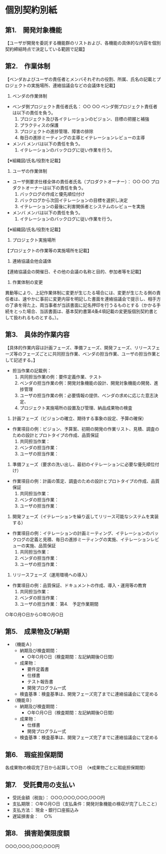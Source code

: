 # 個別契約別紙

## 第1.　開発対象機能

【ユーザが開発を委託する機能群のリストおよび、各機能の具体的な内容を個別契約締結時点で決定している範囲で記載】

## 第2.　作業体制

【ベンダおよびユーザの責任者とメンバそれぞれの役割、所属、氏名の記載とプロジェクトの実施場所、連絡協議会などの会議体を記載】

1. ベンダの作業体制
  - ベンダ側プロジェクト責任者氏名： ○○ ○○ ベンダ側プロジェクト責任者は以下の責任を負う。
    1. プロジェクト及び各イテレーションのビジョン、目標の把握と補強
    1. プラクティスの保護
    1. プロジェクトの進捗管理、障害の排除
    1. 毎日の進捗ミーティングの主導とイテレーションレビューの主導
  - メンバ メンバは以下の責任を負う。
    1. イテレーションのバックログに従い作業を行う。

【※組織図/氏名/役割を記載】

1. ユーザの作業体制
  - ユーザ側要求仕様全体の責任者氏名（プロダクトオーナー）： ○○ ○○ プロダクトオーナーは以下の責任を負う。
    1. バックログの作成と優先順位付け
    1. バックログから次回イテレーションの目標を選択し決定
    1. イテレーションの最後に利害関係者とシステムのレビューを実施
  - メンバ メンバは以下の責任を負う。
    1. イテレーションのバックログに従い作業を行う。

【※組織図/氏名/役割を記載】

1. プロジェクト実施場所

【プロジェクトの作業等の実施場所を記載】

1. 連絡協議会他会議体

【連絡協議会の開催日、その他の会議の名称と目的、参加者等を記載】

1. 作業体制の変更

異動等により、上記作業体制に変更が生じたる場合には、変更が生じたる側の責任者は、速やかに事前に変更内容を明記した書面を連絡協議会で提示し、相手方の了承を得た上、両当事者が当該書面に記名押印を行うるものとする（かかる手続をとった場合、当該書面は、基本契約書第4条4項記載の変更版個別契約書として扱われるものとする。）。

## 第3.　具体的作業内容 

【具体的作業内容は計画フェーズ、準備フェーズ、開発フェーズ、リリースフェーズ等のフェーズごとに共同担当作業、ベンダの担当作業、ユーザの担当作業として記述する。】

- 担当作業の記載例：
  1. 共同担当作業の例：要件定義作業、テスト
  1. ベンダの担当作業の例：開発対象機能の設計、開発対象機能の開発、進捗管理
  1. ユーザの担当作業の例：必要情報の提供、ベンダの求めに応じた意志決定、
  1. プロジェクト実施場所の設置及び管理、納品成果物の検査

1. 計画フェーズ（ビジョンの確立、期待する事象の設定、予算の確保）
  - 作業項目の例：ビジョン、予算案、初期の開発の作業リスト、見積、調査のための設計とプロトタイプの作成、品質保証
    1. 共同担当作業：
    1. ベンダの担当作業：
    1. ユーザの担当作業：
1. 準備フェーズ（要求の洗い出し、最初のイテレーションに必要な優先順位付け）
  - 作業項目の例：計画の策定、調査のための設計とプロトタイプの作成、品質保証
    1. 共同担当作業：
    1. ベンダの担当作業：
    1. ユーザの担当作業：
1. 開発フェーズ（イテレーションを繰り返してリリース可能なシステムを実装する）
  - 作業項目の例：イテレーションの計画ミーティング、イテレーションのバックログの定義と見積、毎日の進捗ミーティングの実施、イテレーションレビューの実施、品質保証
    1. 共同担当作業：
    1. ベンダの担当作業：
    1. ユーザの担当作業：
1. リリースフェーズ（運用環境への導入）
  - 作業項目の例：品質保証、ドキュメントの作成、導入・運用等の教育
    1. 共同担当作業：
    1. ベンダの担当作業：
    1. ユーザの担当作業：
第4.　予定作業期間

○年○月○日から○年○月○日

## 第5.　成果物及び納期
- （機能Ａ）	
  - 納期及び検査期間：
    - ○年○月○日（検査期間：左記納期後○日間）
  - 成果物：
    - 要件定義書
    - 仕様書	
    - テスト報告書	
    - 開発プログラム一式
  - 検査基準：検査基準は、開発フェーズ完了までに連絡協議会にて定める
- （機能Ｂ）	
  - 納期及び検査期間：
    - ○年○月○日（検査期間：左記納期後○日間）
  - 成果物：
    - 仕様書
    - 開発プログラム一式	
  - 検査基準：検査基準は、開発フェーズ完了までに連絡協議会にて定める

## 第6.　瑕疵担保期間　

各成果物の検収完了日から起算して○日　（※成果物ごとに瑕疵担保期間）

## 第7.　受託費用の支払い

- 受託金額（税抜）：	○○○,○○○,○○○,○○○円
- 支払期限：	○年○月○日（支払条件：開発対象機能の検収が完了したこと）
- 支払方法：	現金・銀行口座振込み
- 遅延損害金：　	○%

## 第8.　損害賠償限度額

○○○,○○○,○○○,○○○円
